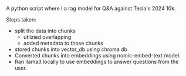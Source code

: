 A python script where I a rag model for Q&A against Tesla's 2024 10k. 

Steps taken: 
- split the data into chunks
  - utilzied overlapping
  - added metadata to those chunks
- stored chunks into vector_db using chroma db
- Converted chunks into embeddings using nomic-embed-text model.
- Ran llama3 locally to use embeddings to answer questions from the user.  
